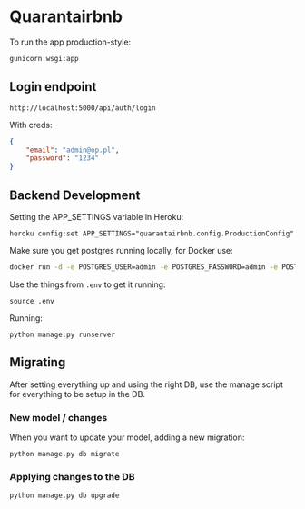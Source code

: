 # Quarantairbnb

To run the app production-style:

```bash
gunicorn wsgi:app
```

## Login endpoint

```
http://localhost:5000/api/auth/login
```

With creds:

```json
{
	"email": "admin@op.pl",
	"password": "1234"
}
```

## Backend Development

Setting the APP_SETTINGS variable in Heroku:

```
heroku config:set APP_SETTINGS="quarantairbnb.config.ProductionConfig"
```

Make sure you get postgres running locally, for Docker use:

```bash
docker run -d -e POSTGRES_USER=admin -e POSTGRES_PASSWORD=admin -e POSTGRES_DB=quarant --name quarant -p 5432:5432 postgres:11-alpine
```

Use the things from `.env` to get it running:

```
source .env
```

Running:

```
python manage.py runserver
```


## Migrating

After setting everything up and using the right DB, use the manage script for 
everything to be setup in the DB.

### New model / changes
When you want to update your model, adding a new migration:

```
python manage.py db migrate
```

### Applying changes to the DB

```
python manage.py db upgrade
```